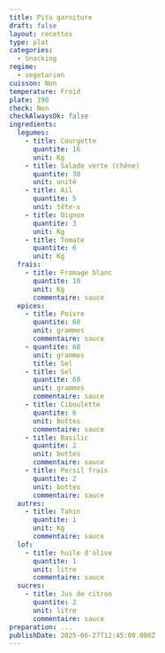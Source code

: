 ```yaml
---
title: Pita garniture
draft: false
layout: recettes
type: plat
categories:
  - Snacking
regime:
  - vegetarien
cuisson: Non
temperature: Froid
plate: 190
check: Non
checkAlwaysOk: false
ingredients:
  legumes:
    - title: Courgette
      quantite: 16
      unit: Kg
    - title: Salade verte (chêne)
      quantite: 30
      unit: unité
    - title: Ail
      quantite: 5
      unit: tête·s
    - title: Oignon
      quantite: 3
      unit: Kg
    - title: Tomate
      quantite: 6
      unit: Kg
  frais:
    - title: Fromage blanc
      quantite: 10
      unit: Kg
      commentaire: sauce
  epices:
    - title: Poivre
      quantite: 60
      unit: grammes
      commentaire: sauce
    - quantite: 60
      unit: grammes
      title: Sel
    - title: Sel
      quantite: 60
      unit: grammes
      commentaire: sauce
    - title: Ciboulette
      quantite: 6
      unit: bottes
      commentaire: sauce
    - title: Basilic
      quantite: 2
      unit: bottes
      commentaire: sauce
    - title: Persil frais
      quantite: 2
      unit: bottes
      commentaire: sauce
  autres:
    - title: Tahin
      quantite: 1
      unit: Kg
      commentaire: sauce
  lof:
    - title: huile d'olive
      quantite: 1
      unit: litre
      commentaire: sauce
  sucres:
    - title: Jus de citron
      quantite: 2
      unit: litre
      commentaire: sauce
preparation: ...
publishDate: 2025-06-27T12:45:00.000Z
---
```

